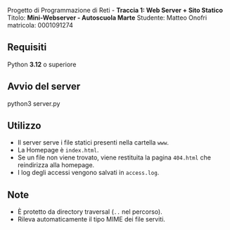 Progetto di Programmazione di Reti - **Traccia 1: Web Server + Sito Statico**
Titolo: **Mini-Webserver - Autoscuola Marte**
Studente: Matteo Onofri 
matricola: 0001091274


## Requisiti
Python **3.12** o superiore

## Avvio del server

python3 server.py

## Utilizzo

- Il server serve i file statici presenti nella cartella `www`.
- La Homepage è `index.html`.
- Se un file non viene trovato, viene restituita la pagina `404.html` che reindirizza alla homepage.
- I log degli accessi vengono salvati in `access.log`.

## Note

- È protetto da directory traversal (`..` nel percorso).
- Rileva automaticamente il tipo MIME dei file serviti.